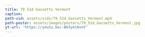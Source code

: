 ```yaml
---
title: 79 51d Gassetts Vermont
caption:
path-vid: assets/vids/79_51d_Gassetts_Vermont.mp4
path-poster: assets/images/posters/79_51d_Gassetts_Vermont.jpg
yt-url: 'https://youtu.be/-B63yetAvnY'
---
```


